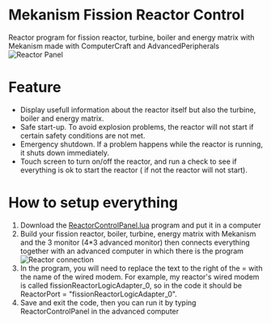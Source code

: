 # Mekanism Fission Reactor Control
Reactor program for fission reactor, turbine, boiler and energy matrix with Mekanism made with ComputerCraft and AdvancedPeripherals
![Reactor Panel](https://imgur.com/a/mxdRCBv)

# Feature
- Display usefull information about the reactor itself but also the turbine, boiler and energy matrix.
- Safe start-up. To avoid explosion problems, the reactor will not start if certain safety conditions are not met.
- Emergency shutdown. If a problem happens while the reactor is running, it shuts down immediately.
- Touch screen to turn on/off the reactor, and run a check to see if everything is ok to start the reactor ( if not the reactor will not start).

# How to setup everything
1. Download the [ReactorControlPanel.lua](https://github.com/tralalax/Mekanism-Fission-Reactor-Control/blob/main/ReactorControlPanel.lua) program and put it in a computer
2. Build your fission reactor, boiler, turbine, energy matrix with Mekanism and the 3 monitor (4*3 advanced monitor) then connects everything together with an advanced computer in which there is the program
![Reactor connection](https://imgur.com/a/cAs4O90)
3. In the program, you will need to replace the text to the right of the = with the name of the wired modem. For example, my reactor's wired modem is called fissionReactorLogicAdapter_0, so in the code it should be ReactorPort = "fissionReactorLogicAdapter_0".
4. Save and exit the code, then you can run it by typing ReactorControlPanel in the advanced computer